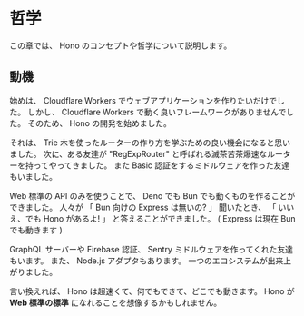 # 哲学

この章では、 Hono のコンセプトや哲学について説明します。

## 動機

始めは、 Cloudflare Workers でウェブアプリケーションを作りたいだけでした。
しかし、 Cloudflare Workers で動く良いフレームワークがありませんでした。
そのため、 Hono の開発を始めました。

それは、 Trie 木を使ったルーターの作り方を学ぶための良い機会になると思いました。
次に、ある友達が "RegExpRouter" と呼ばれる滅茶苦茶爆速なルーターを持ってやってきました。
また Basic 認証をするミドルウェアを作った友達もいました。

Web 標準の API のみを使うことで、 Deno でも Bun でも動くものを作ることができました。 人々が 「 Bun 向けの Express は無いの? 」 聞いたとき、 「 いいえ、でも Hono があるよ! 」 と答えることができました。
( Express は現在 Bun でも動きます )

GraphQL サーバーや Firebase 認証、 Sentry ミドルウェアを作ってくれた友達もいます。
また、 Node.js アダプタもあります。
一つのエコシステムが出来上がりました。

言い換えれば、 Hono は超速くて、何でもできて、どこでも動きます。
Hono が **Web 標準の標準** になれることを想像するかもしれません。
